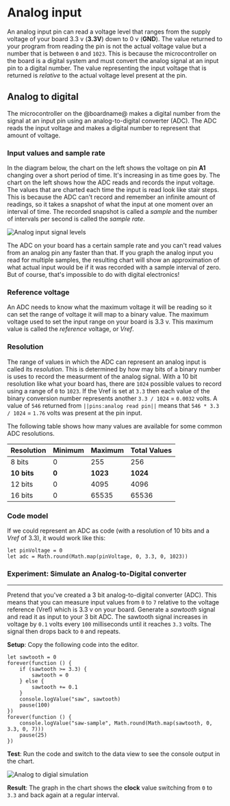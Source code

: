 # Analog input

An analog input pin can read a voltage level that ranges from the supply voltage of your board 3.3 v (**3.3V**) down to 0 v (**GND**). The value returned to your program from reading the pin is not the actual voltage value but a number that is between `0` and `1023`. This is because the microcontroller on the board is a digital system and must convert the analog signal at an input pin to a digital number. The value representing the input voltage that is returned is _relative_ to the actual voltage level present at the pin.

## Analog to digital

The microcontroller on the @boardname@ makes a digital number from the signal at an input pin using an analog-to-digital converter (ADC). The ADC reads the input voltage and makes a digital number to represent that amount of voltage.

### Input values and sample rate

In the diagram below, the chart on the left shows the voltage on pin **A1** changing over a short period of time. It's increasing in as time goes by. The chart on the left shows how the ADC reads and records the input voltage. The values that are charted each time the input is read look like stair steps. This is because the ADC can't record and remember an infinite amount of readings, so it takes a snapshot of what the input at one moment over an interval of time. The recorded snapshot is called a _sample_ and the number of intervals per second is called the _sample rate_.

![Analog input signal levels](/static/cp/learn/pins-tutorial/analog-input/read-signal.jpg)

The ADC on your board has a certain sample rate and you can't read values from an analog pin any faster than that. If you graph the analog input you read for multiple samples, the resulting chart will show an approximation of what actual input would be if it was recorded with a sample interval of zero. But of course, that's impossible to do with digital electronics!

### Reference voltage

An ADC needs to know what the maximum voltage it will be reading so it can set the range of voltage it will map to a binary value. The maximum voltage used to set the input range on your board is 3.3 v. This maximum value is called the _reference_ voltage, or _Vref_.

### Resolution

The range of values in which the ADC can represent an analog input is called its _resolution_. This is determined by how may bits of a binary number is uses to record the measurment of the analog signal. With a 10 bit resolution like what your board has, there are `1024` possible values to record using a range of `0` to `1023`. If the Vref is set at `3.3` then each value of the binary conversion number represents another ``3.3 / 1024`` = `0.0032` volts. A value of `546` returned from ``||pins:analog read pin||`` means that ``546 * 3.3 / 1024`` = `1.76` volts was present at the pin input.

The following table shows how many values are available for some common ADC resolutions.

Resolution | Minimum | Maximum | Total Values
-|-|-|-
8 bits | 0 | 255 | 256
**10 bits** | **0** | **1023** | **1024**
12 bits | 0 | 4095 | 4096
16 bits | 0 | 65535| 65536

### Code model

If we could represent an ADC as code (with a resolution of 10 bits and a _Vref_ of 3.3), it would work like this:

```block
let pinVoltage = 0
let adc = Math.round(Math.map(pinVoltage, 0, 3.3, 0, 1023))
```

### Experiment: Simulate an Analog-to-Digital converter

---

Pretend that you've created a 3 bit analog-to-digital converter (ADC). This means that you can measure input values from `0` to `7` relative to the voltage reference (Vref) which is 3.3 v on your board. Generate a _sawtooth_ signal and read it as input to your 3 bit ADC. The sawtooth signal increases in voltage by `0.1` volts every `100` milliseconds until it reaches `3.3` volts. The signal then drops back to `0` and repeats.

**Setup**: Copy the following code into the editor.

```blocks
let sawtooth = 0
forever(function () {
    if (sawtooth >= 3.3) {
        sawtooth = 0
    } else {
        sawtooth += 0.1
    }
    console.logValue("saw", sawtooth)
    pause(100)
})
forever(function () {
    console.logValue("saw-sample", Math.round(Math.map(sawtooth, 0, 3.3, 0, 7)))
    pause(25)
})
```

**Test**: Run the code and switch to the data view to see the console output in the chart.

![Analog to digial simulation](/static/cp/learn/pins-tutorial/analog-input/adc-sim.jpg)

**Result**: The graph in the chart shows the **clock** value switching from `0` to `3.3` and back again at a regular interval. 

